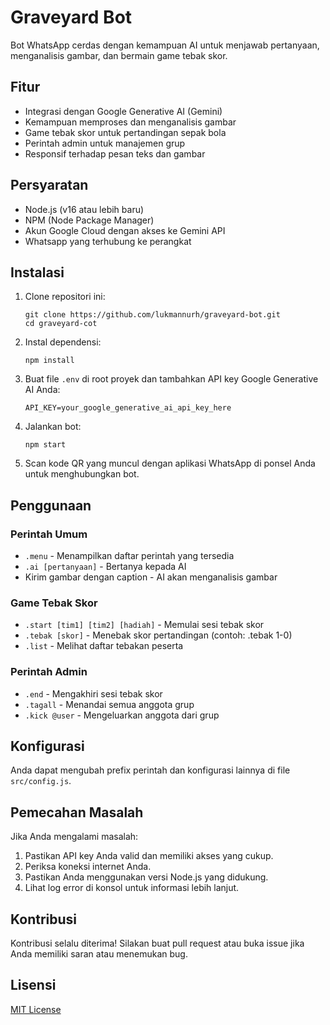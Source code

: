 # Graveyard Bot

Bot WhatsApp cerdas dengan kemampuan AI untuk menjawab pertanyaan, menganalisis gambar, dan bermain game tebak skor.

## Fitur

- Integrasi dengan Google Generative AI (Gemini)
- Kemampuan memproses dan menganalisis gambar
- Game tebak skor untuk pertandingan sepak bola
- Perintah admin untuk manajemen grup
- Responsif terhadap pesan teks dan gambar

## Persyaratan

- Node.js (v16 atau lebih baru)
- NPM (Node Package Manager)
- Akun Google Cloud dengan akses ke Gemini API
- Whatsapp yang terhubung ke perangkat

## Instalasi

1. Clone repositori ini:
   ```
   git clone https://github.com/lukmannurh/graveyard-bot.git
   cd graveyard-cot
   ```

2. Instal dependensi:
   ```
   npm install
   ```

3. Buat file `.env` di root proyek dan tambahkan API key Google Generative AI Anda:
   ```
   API_KEY=your_google_generative_ai_api_key_here
   ```

4. Jalankan bot:
   ```
   npm start
   ```

5. Scan kode QR yang muncul dengan aplikasi WhatsApp di ponsel Anda untuk menghubungkan bot.

## Penggunaan

### Perintah Umum

- `.menu` - Menampilkan daftar perintah yang tersedia
- `.ai [pertanyaan]` - Bertanya kepada AI
- Kirim gambar dengan caption - AI akan menganalisis gambar

### Game Tebak Skor

- `.start [tim1] [tim2] [hadiah]` - Memulai sesi tebak skor
- `.tebak [skor]` - Menebak skor pertandingan (contoh: .tebak 1-0)
- `.list` - Melihat daftar tebakan peserta

### Perintah Admin

- `.end` - Mengakhiri sesi tebak skor
- `.tagall` - Menandai semua anggota grup
- `.kick @user` - Mengeluarkan anggota dari grup

## Konfigurasi

Anda dapat mengubah prefix perintah dan konfigurasi lainnya di file `src/config.js`.

## Pemecahan Masalah

Jika Anda mengalami masalah:

1. Pastikan API key Anda valid dan memiliki akses yang cukup.
2. Periksa koneksi internet Anda.
3. Pastikan Anda menggunakan versi Node.js yang didukung.
4. Lihat log error di konsol untuk informasi lebih lanjut.

## Kontribusi

Kontribusi selalu diterima! Silakan buat pull request atau buka issue jika Anda memiliki saran atau menemukan bug.

## Lisensi

[MIT License](LICENSE)